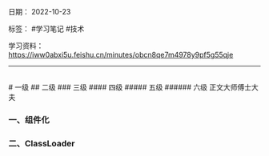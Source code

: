 日期： 2022-10-23

标签： #学习笔记 #技术

学习资料： https://iww0abxi5u.feishu.cn/minutes/obcn8qe7m4978y9pf5g55qje 


---
<br>
# 一级
## 二级
### 三级
#### 四级
##### 五级
###### 六级
正文大师傅士大夫

### 一、组件化

### 二、ClassLoader
